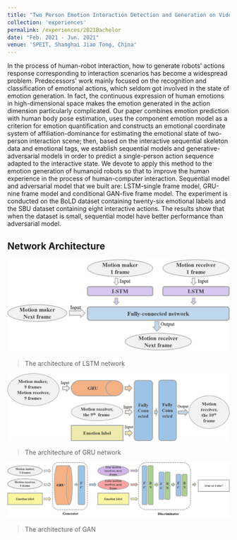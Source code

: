 ```yaml
---
title: "Two Person Emotion Interaction Detection and Generation on Video Sequences"
collection: 'experiences'
permalink: /experiences/2021Bachelor
date: "Feb. 2021 - Jun. 2021"
venue: 'SPEIT, Shanghai Jiao Tong, China'
---
```

In the process of human-robot interaction, how to generate robots’ actions response corresponding to interaction scenarios has become a widespread problem. Predecessors' work mainly focused on the recognition and classification of emotional actions, which seldom got involved in the state of emotion generation. In fact, the continuous expression of human emotions in high-dimensional space makes the emotion generated in the action dimension particularly complicated. Our paper combines emotion prediction with human body pose estimation, uses the component emotion model as a criterion for emotion quantification and constructs an emotional coordinate system of affiliation-dominance for estimating the emotional state of two-person interaction scene; then, based on the interactive sequential skeleton data and emotional tags, we establish sequential models and generative-adversarial models in order to predict a single-person action sequence adapted to the interactive state. We devote to apply this method to the emotion generation of humanoid robots so that to improve the human experience in the process of human-computer interaction. Sequential model and adversarial model that we built are: LSTM-single frame model, GRU-nine frame model and conditional GAN-five frame model. The experiment is conducted on the BoLD dataset containing twenty-six emotional labels and the SBU dataset containing eight interactive actions. The results show that when the dataset is small, sequential model have better performance than adversarial model.

## Network Architecture
![](../images/2021Bachelor/LSTM.png)
> The architecture of LSTM network

![](../images/2021Bachelor/GRU.png)
> The architecture of GRU network

![](../images/2021Bachelor/GAN.png)
> The architecture of GAN

